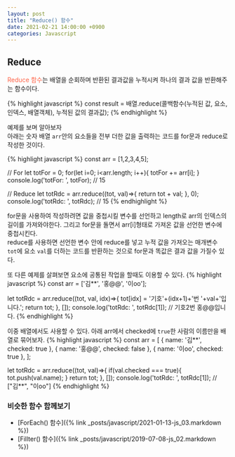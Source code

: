 ```yaml
---
layout: post
title: "Reduce() 함수"
date: 2021-02-21 14:00:00 +0900
categories: Javascript
---
```

<style>
    .clr1 {color: tomato;}
    .clr2 {color: orange;}
</style>

## Reduce
<span class="clr1">Reduce 함수</span>는 배열을 순회하며 반환된 결과값을 누적시켜 하나의 결과 값을 반환해주는 함수이다. 

{% highlight javascript %}
const result = 배열.reduce(콜백함수(누적된 값, 요소, 인덱스, 배열객체), 누적된 값의 결과값);
{% endhighlight %}

예제를 보며 알아보자  
아래는 숫자 배열 `arr`안의 요소들을 전부 더한 값을 출력하는 코드를 for문과 reduce로 작성한 것이다.

{% highlight javascript %}
const arr = [1,2,3,4,5];

// For
let totFor = 0;
for(let i=0; i<arr.length; i++){
	totFor += arr[i];
}
console.log('totFor: ', totFor); // 15

// Reduce
let totRdc = arr.reduce((tot, val)=>{
    return tot + val;
}, 0);
console.log('totRdc: ', totRdc); // 15
{% endhighlight %}

for문을 사용하여 작성하려면 값을 중첩시킬 변수를 선언하고 length로 arr의 인덱스의 길이를 가져와야한다. 그리고 for문을 돌면서 arr[i]형태로 가져온 값을 선언한 변수에 중첩시킨다.  
reduce를 사용하면 선언한 변수 안에 reduce를 넣고 누적 값을 가져오는 매개변수 `tot`에 요소 `val`를 더하는 코드를 반환하는 것으로 for문과 똑값은 결과 값을 가질수 있다.

또 다른 예제를 살펴보면 요소에 공통된 작업을 할때도 이용할 수 있다.
{% highlight javascript %}
const arr = ['김**', '홍@@', '이oo'];

let totRdc = arr.reduce((tot, val, idx)=>{
    tot[idx] = '기호'+(idx+1)+'번 '+val+'입니다.';
    return tot;
}, []);
console.log('totRdc: ', totRdc[1]); // 기호2번 홍@@입니다. 
{% endhighlight %}

이중 배열에서도 사용할 수 있다. 아래 arr에서 checked에 `true`한 사람의 이름만을 배열로 묶어보자.
{% highlight javascript %}
const arr = [
    { name: '김**', checked: true },
    { name: '홍@@', checked: false },
    { name: '이oo', checked: true },
];

let totRdc = arr.reduce((tot, val)=>{
    if(val.checked === true){
        tot.push(val.name);
    }
    return tot;
}, []);
console.log('totRdc: ', totRdc[1]); // ["김**", "이oo"]
{% endhighlight %}


### 비슷한 함수 함께보기
- [ForEach() 함수]({% link _posts/javascript/2021-01-13-js_03.markdown %})
- [Fillter() 함수]({% link _posts/javascript/2019-07-08-js_02.markdown %})
